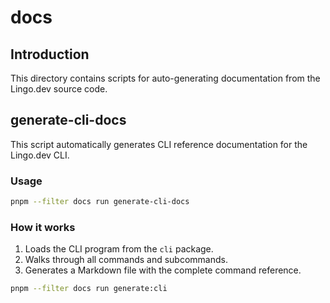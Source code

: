 # docs

## Introduction

This directory contains scripts for auto-generating documentation from the Lingo.dev source code.

## generate-cli-docs

This script automatically generates CLI reference documentation for the Lingo.dev CLI.

### Usage

```bash
pnpm --filter docs run generate-cli-docs
```

### How it works

1. Loads the CLI program from the `cli` package.
2. Walks through all commands and subcommands.
3. Generates a Markdown file with the complete command reference.

```bash
pnpm --filter docs run generate:cli
```
